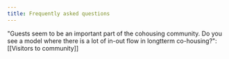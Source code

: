 ```yaml
---
title: Frequently asked questions
---
```


"Guests seem to be an important part of the cohousing community. Do you see a model where there is a lot of in-out flow in longtterm co-housing?": [[Visitors to community]]
